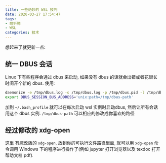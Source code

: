 ```yaml
---
title: 一些绝妙的 WSL 技巧
date: 2020-03-27 17:54:47
tags: 
- 瞎折腾
- WSL
categories: 技术
---
```


想起来了就更新一点:

## 统一 DBUS 会话

Linux 下有些程序会通过 dbus 来启动, 如果没有 dbus 的话就会出错或者花很长时间开个新的 dbus. 使用:
``` Bash
daemonize -e /tmp/dbus.log -o /tmp/dbus.log -p /tmp/dbus.pid -l /tmp/dbus.pid -a /usr/bin/dbus-daemon --address='unix:path=/tmp/dbus-path' --session --nofork  >>/dev/null 2>&1
export DBUS_SESSION_BUS_ADDRESS='unix:path=/tmp/dbus-path'
```
加到 `~/.bash_profile` 就可以在每次启动 wsl 实例时启动dbus, 然后让所有会话用这个 dbus 实例. `/tmp/dbus-path` 可以相应的修改成你喜欢的路径

## 经过修改的 xdg-open

[这里](https://github.com/cpbotha/xdg-open-wsl) 有魔改版的 `xdg-open`, 放到你的可执行文件路径里面, 就可以用 `xdg-open` 命令调用 Windows 下的程序进行操作了(例如 jupyter 打开浏览器以及 texdoc 打开帮助文档 pdf).
